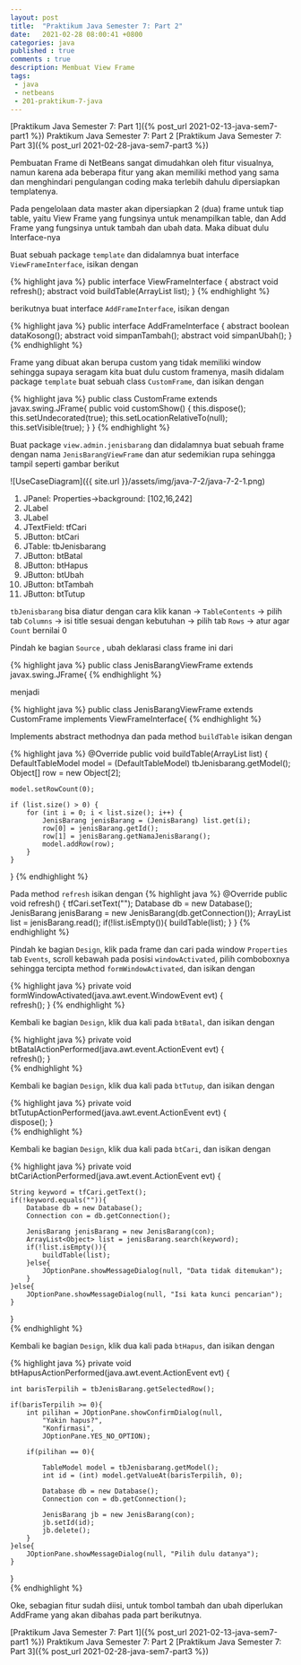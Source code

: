 ```yaml
---
layout: post
title:  "Praktikum Java Semester 7: Part 2"
date:   2021-02-28 08:00:41 +0800
categories: java
published : true
comments : true
description: Membuat View Frame
tags: 
 - java
 - netbeans
 - 201-praktikum-7-java
---
```

[Praktikum Java Semester 7: Part 1]({% post_url 2021-02-13-java-sem7-part1 %})
Praktikum Java Semester 7: Part 2
[Praktikum Java Semester 7: Part 3]({% post_url 2021-02-28-java-sem7-part3 %})


Pembuatan Frame di NetBeans sangat dimudahkan oleh fitur visualnya, namun karena ada beberapa fitur yang akan memiliki method yang sama dan menghindari pengulangan coding maka terlebih dahulu dipersiapkan templatenya.

Pada pengelolaan data master akan dipersiapkan 2 (dua) frame untuk tiap table, yaitu View Frame yang fungsinya untuk menampilkan table, dan Add Frame yang fungsinya untuk tambah dan ubah data. Maka dibuat dulu Interface-nya

Buat sebuah package `template` dan didalamnya buat interface `ViewFrameInterface`, isikan dengan

{% highlight  java %}
public interface ViewFrameInterface {
    abstract void refresh();
    abstract void buildTable(ArrayList<Object> list);
}
{% endhighlight %}

berikutnya buat interface `AddFrameInterface`, isikan dengan

{% highlight  java %}
public interface AddFrameInterface {
    abstract boolean dataKosong();
    abstract void simpanTambah();
    abstract void simpanUbah();
}
{% endhighlight %}

Frame yang dibuat akan berupa custom yang tidak memiliki window sehingga supaya seragam kita buat dulu custom framenya, masih didalam package `template` buat sebuah class `CustomFrame`, dan isikan dengan

{% highlight  java %}
public class CustomFrame extends javax.swing.JFrame{
    public void customShow() {
        this.dispose();
        this.setUndecorated(true);
        this.setLocationRelativeTo(null);
        this.setVisible(true);
    }
}
{% endhighlight %}

Buat package `view.admin.jenisbarang` dan didalamnya buat sebuah frame dengan nama `JenisBarangViewFrame` dan atur sedemikian rupa sehingga tampil seperti gambar berikut

![UseCaseDiagram]({{ site.url }}/assets/img/java-7-2/java-7-2-1.png)

1. JPanel: Properties->background: [102,16,242]
2. JLabel
3. JLabel
4. JTextField: tfCari
5. JButton: btCari
6. JTable: tbJenisbarang
7. JButton: btBatal
8. JButton: btHapus
9. JButton: btUbah
10. JButton: btTambah
11. JButton: btTutup

`tbJenisbarang` bisa diatur dengan cara klik kanan -> `TableContents` -> pilih tab `Columns` -> isi title sesuai dengan kebutuhan -> pilih tab `Rows` -> atur agar `Count` bernilai 0

Pindah ke bagian `Source` , ubah deklarasi class frame ini dari

{% highlight  java %}
public class JenisBarangViewFrame extends javax.swing.JFrame{
{% endhighlight %}

menjadi

{% highlight  java %}
public class JenisBarangViewFrame extends CustomFrame
   implements ViewFrameInterface{
{% endhighlight %}

Implements abstract methodnya dan pada method `buildTable` isikan dengan

{% highlight  java %}
@Override
public void buildTable(ArrayList<Object> list) {
    DefaultTableModel model = (DefaultTableModel) tbJenisbarang.getModel();
    Object[] row = new Object[2];

    model.setRowCount(0);

    if (list.size() > 0) {
        for (int i = 0; i < list.size(); i++) {
            JenisBarang jenisBarang = (JenisBarang) list.get(i);
            row[0] = jenisBarang.getId();
            row[1] = jenisBarang.getNamaJenisBarang();
            model.addRow(row);
        }
    }
}
{% endhighlight %}


Pada method `refresh` isikan dengan
{% highlight  java %}
@Override
public void refresh() {
    tfCari.setText("");
    Database db = new Database();
    JenisBarang jenisBarang = new JenisBarang(db.getConnection());
    ArrayList<Object> list = jenisBarang.read();
    if(!list.isEmpty()){
        buildTable(list);
    }
}
{% endhighlight %}

Pindah ke bagian `Design`, klik pada frame dan cari pada window `Properties` tab `Events`, scroll kebawah pada posisi `windowActivated`, pilih comboboxnya sehingga tercipta method `formWindowActivated`, dan isikan dengan

{% highlight  java %}
private void formWindowActivated(java.awt.event.WindowEvent evt) {                                     
    refresh();
}
{% endhighlight %}

Kembali ke bagian `Design`, klik dua kali pada `btBatal`, dan isikan dengan

{% highlight  java %}
private void btBatalActionPerformed(java.awt.event.ActionEvent evt) {                                        
    refresh();
}     
{% endhighlight %}

Kembali ke bagian `Design`, klik dua kali pada `btTutup`, dan isikan dengan

{% highlight  java %}
private void btTutupActionPerformed(java.awt.event.ActionEvent evt) {                                        
    dispose();
}     
{% endhighlight %}

Kembali ke bagian `Design`, klik dua kali pada `btCari`, dan isikan dengan

{% highlight  java %}
private void btCariActionPerformed(java.awt.event.ActionEvent evt) {                                       
        
    String keyword = tfCari.getText();
    if(!keyword.equals("")){
        Database db = new Database();
        Connection con = db.getConnection();

        JenisBarang jenisBarang = new JenisBarang(con);
        ArrayList<Object> list = jenisBarang.search(keyword);
        if(!list.isEmpty()){
            buildTable(list);
        }else{
            JOptionPane.showMessageDialog(null, "Data tidak ditemukan");
        }
    }else{
        JOptionPane.showMessageDialog(null, "Isi kata kunci pencarian");
    }
}    
{% endhighlight %}

Kembali ke bagian `Design`, klik dua kali pada `btHapus`, dan isikan dengan

{% highlight  java %}
private void btHapusActionPerformed(java.awt.event.ActionEvent evt) {                                        
        
    int barisTerpilih = tbJenisBarang.getSelectedRow();

    if(barisTerpilih >= 0){
        int pilihan = JOptionPane.showConfirmDialog(null, 
            "Yakin hapus?", 
            "Konfirmasi", 
            JOptionPane.YES_NO_OPTION);
    
        if(pilihan == 0){
            
            TableModel model = tbJenisbarang.getModel();
            int id = (int) model.getValueAt(barisTerpilih, 0);
            
            Database db = new Database();
            Connection con = db.getConnection();

            JenisBarang jb = new JenisBarang(con);
            jb.setId(id);
            jb.delete();
        }
    }else{
        JOptionPane.showMessageDialog(null, "Pilih dulu datanya");
    }
    
}   
{% endhighlight %}

Oke, sebagian fitur sudah diisi, untuk tombol tambah dan ubah diperlukan AddFrame yang akan dibahas pada part berikutnya.

[Praktikum Java Semester 7: Part 1]({% post_url 2021-02-13-java-sem7-part1 %})
Praktikum Java Semester 7: Part 2
[Praktikum Java Semester 7: Part 3]({% post_url 2021-02-28-java-sem7-part3 %})
